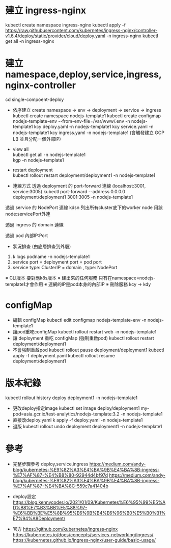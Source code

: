 # 建立 ingress-nginx
kubectl create namespace ingress-nginx
kubectl apply -f https://raw.githubusercontent.com/kubernetes/ingress-nginx/controller-v1.6.4/deploy/static/provider/cloud/deploy.yaml -n ingress-nginx
kubectl get all -n ingress-nginx

# 建立 namespace,deploy,service,ingress,nginx-controller
cd single-compoent-deploy

* 依序建立 create namespace -> env -> deployment -> service -> ingress
kubectl create namespace nodejs-template1
kubectl create configmap nodejs-template-env --from-env-file=/var/www/.env -n nodejs-template1
kcy deploy.yaml -n nodejs-template1
kcy service.yaml -n nodejs-template1
kcy ingress.yaml -n nodejs-template1 (會觸發建立 GCP LB 並且分配一個外部IP)

* view all  
kubectl get all -n nodejs-template1  
kgp -n nodejs-template1  

* restart deployment  
kubectl rollout restart deployment/deployment1 -n nodejs-template1  

* 連線方式
透過 deployment 的 port-forward 連線 (localhost:3001, service:3005)
kubectl port-forward --address 0.0.0.0 deployment/deployment1 3001:3005 -n nodejs-template1

透過 service 的 NodePort 連線
kdsn 列出所有cluster底下的worker node 用該node:servicePort外連

透過 ingress 的 domain 連線

透過 pod 內部IP:Port  

* 狀況排查 (由底層排查到外層)
1. k logs podname -n nodejs-template1
2. service port = deployment port = pod port
3. service type: ClusterIP = domain , type: NodePort


※ CLI版本 要對應k8s版本 
※ 建出來的任何服務 只有在namespace=nodejs-template1才會作用
※ 連網的IP是pod本身的內部IP
※ 刪除服務 kcy -> kdy

# configMap
* 編輯 configMap
kubectl edit configmap nodejs-template-env -n nodejs-template1
* 讓pod重吃configMap
kubectl rollout restart web -n nodejs-template1
* 讓 deployment 重吃 configMap (強制重啟pod)
kubectl rollout restart deployment/deployment1
* 不會強制重啟pod
kubectl rollout pause deployment/deployment1
kubectl apply -f deployment.yaml
kubectl rollout resume deployment/deployment1

# 版本紀錄
kubectl rollout history deploy deployment1 -n nodejs-template1
* 更改deploy指定image
kubectl set image deploy/deployment1 my-pod=asia.gcr.io/test-analytics/nodejs-template:3.2 -n nodejs-template1
* 直接改deploy.yaml
k apply -f deploy.yaml -n nodejs-template1
* 退版
kubectl rollout undo deployment deployment1 -n nodejs-template1

# 參考
* 完整步驟參考 deploy,service,ingress
https://medium.com/andy-blog/kubernetes-%E9%82%A3%E4%BA%9B%E4%BA%8B-ingress-%E7%AF%87-%E4%B8%80-92944d4bf97d
https://medium.com/andy-blog/kubernetes-%E9%82%A3%E4%BA%9B%E4%BA%8B-ingress-%E7%AF%87-%E4%BA%8C-559c7a41404b

* deploy設定
https://blog.kennycoder.io/2021/01/09/Kubernetes%E6%95%99%E5%AD%B8%E7%B3%BB%E5%88%97-%E6%BB%BE%E5%8B%95%E6%9B%B4%E6%96%B0%E5%B0%B1%E7%94%A8Deployment/

* 官方
https://github.com/kubernetes/ingress-nginx
https://kubernetes.io/docs/concepts/services-networking/ingress/
https://kubernetes.github.io/ingress-nginx/user-guide/basic-usage/
